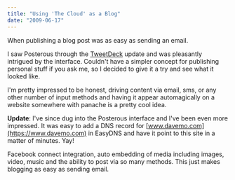```yaml
---
title: "Using 'The Cloud' as a Blog"
date: "2009-06-17"
---
```


<aside class="tldr">
When publishing a blog post was as easy as sending an email.
</aside>

I saw Posterous through the [TweetDeck](https://www.tweetdeck.com) update and was pleasantly intrigued by the interface. Couldn't have a simpler concept for publishing personal stuff if you ask me, so I decided to give it a try and see what it looked like.

I'm pretty impressed to be honest, driving content via email, sms, or any other number of input methods and having it appear automagically on a website somewhere with panache is a pretty cool idea.

**Update**: I've since dug into the Posterous interface and I've been even more impressed. It was easy to add a DNS record for [www.davemo.com](https://www.davemo.com) in EasyDNS and have it point to this site in a matter of minutes. Yay!

Facebook connect integration, auto embedding of media including images, video, music and the ability to post via so many methods. This just makes blogging as easy as sending email.

